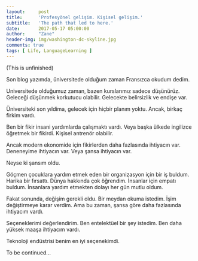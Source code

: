 ```yaml
---
layout:     post
title:      'Profesyönel gelişim. Kişisel gelişim.'
subtitle:   'The path that led to here.'
date:       2017-05-17 05:00:00
author:     "Zane"
header-img: img/washington-dc-skyline.jpg
comments: true
tags: [ Life, LanguageLearning ]
---
```


(This is unfinished)

Son blog yazımda, üniversitede olduğum zaman Fransızca okudum dedim.

Universitede olduğumuz zaman, bazen kurslarımız sadece düşünürüz. Geleceği düşünmek korkutucu olabilir. Gelecekte belirsizlik ve endişe var.

Üniversiteki son yıldima, gelecek için hiçbir planım yoktu. Ancak, birkaç firkim vardı. 

Ben bir fikir insani yardımlarda çalışmaktı vardı. Veya başka ülkede ingilizce öğretmek bir fikirdi. Kişisel antrenör olabilir. 

Ancak modern ekonomide için fikirlerden daha fazlasında ihtiyacın var. Deneneyime ihtiyacın var. Veya şansa ihtiyacın var.

Neyse ki şansım oldu.

Göçmen çocuklara yardım etmek eden bir organizasyon için bir iş buldum. Harika bir fırsattı. Dünya hakkında çok öğrendim. İnsanlar için empatı buldum. İnsanlara yardım etmekten dolayı her gün mutlu oldum. 

Fakat sonunda, değişim gerekli oldu. Bir meydan okuma istedim. İşim değiştirmeye karar verdim.  Ama bu zaman, şansa göre daha fazlasında ihtiyacım vardı.

Seçeneklerimi değerlendirim. Ben entelektüel bir şey istedim. Ben daha yüksek maaşa ihtiyacım vardı. 

Teknoloji endüstrisi benim en iyi seçenekimdi.

To be continued...